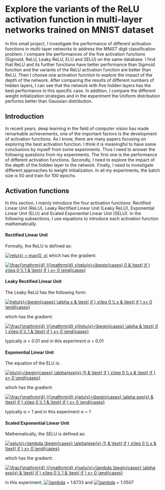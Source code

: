 # Explore the variants of the ReLU activation function in multi-layer networks trained on MNIST dataset
In this small project, I investigate the performance of different activation functions in multi-layer networks to address the MNIST digit classification problem. I compare the performances of the five activation functions (Sigmoid, ReLU, Leaky ReLU, ELU and SELU) on the same database. I find that ReLU and its further functions have better performance than Sigmoid function and the variants of the ReLU activation function are better than ReLU. Then I choose one activation function to explore the impact of the depth of the network. After comparing the results of different numbers of hidden layers, I can see that the network with five hidden layers has the best performance in this specific case. In addition, I compare the different weight initialization strategies and in the experiment the Uniform distribution performs better than Gaussian distribution.

## Introduction
In recent years, deep learning in the field of computer vision has made remarkable achievements, one of the important factors is the development of activation functions. As I know, there are many papers focusing on exploring the best activation function. I think it is meaningful to have some conclusions by myself from some experiments. Thus I need to answer the following questions from my experiments. The first one is the performance of different activation functions. Secondly, I need to explore the impact of the depth of the hidden layer to the network. Finally, I need to investigate different approaches to weight initialization. In all my experiments, the batch size is 50 and train for 100 epochs.

## Activation functions
In this section, I mainly introduce the four activation functions: Rectified Linear Unit (ReLU), Leaky Rectified Linear Unit (Leaky ReLU), Exponential Linear Unit (ELU) and Scaled Exponential Linear Unit (SELU). In the following subsections, I use equations to introduce each activation function mathematically.
#### Rectified Linear Unit
Formally, the ReLU is defined as:

  <a href="http://www.codecogs.com/eqnedit.php?latex=relu(x)&space;=&space;max(0,&space;x)" target="_blank"><img src="http://latex.codecogs.com/gif.latex?relu(x)&space;=&space;max(0,&space;x)" title="relu(x) = max(0, x)" /></a>
  which has the gradient:
  
<a href="http://www.codecogs.com/eqnedit.php?latex=\frac{\mathrm{d}&space;}{\mathrm{d}&space;x}relu(x)=\begin{cases}&space;0&space;&&space;\text{&space;if&space;}&space;x\leq&space;0&space;\\&space;1&space;&&space;\text{&space;if&space;}&space;x>&space;0&space;\end{cases}" target="_blank"><img src="http://latex.codecogs.com/gif.latex?\frac{\mathrm{d}&space;}{\mathrm{d}&space;x}relu(x)=\begin{cases}&space;0&space;&&space;\text{&space;if&space;}&space;x\leq&space;0&space;\\&space;1&space;&&space;\text{&space;if&space;}&space;x>&space;0&space;\end{cases}" title="\frac{\mathrm{d} }{\mathrm{d} x}relu(x)=\begin{cases} 0 & \text{ if } x\leq 0 \\ 1 & \text{ if } x> 0 \end{cases}" /></a>

#### Leaky Rectified Linear Unit
The Leaky ReLU has the following form:

<a href="http://www.codecogs.com/eqnedit.php?latex=lrelu(x)=\begin{cases}&space;\alpha&space;x&space;&&space;\text{&space;if&space;}&space;x\leq&space;0&space;\\&space;x&space;&&space;\text{&space;if&space;}&space;x>&space;0&space;\end{cases}" target="_blank"><img src="http://latex.codecogs.com/gif.latex?lrelu(x)=\begin{cases}&space;\alpha&space;x&space;&&space;\text{&space;if&space;}&space;x\leq&space;0&space;\\&space;x&space;&&space;\text{&space;if&space;}&space;x>&space;0&space;\end{cases}" title="lrelu(x)=\begin{cases} \alpha x & \text{ if } x\leq 0 \\ x & \text{ if } x> 0 \end{cases}" /></a>

which has the gradient:

<a href="http://www.codecogs.com/eqnedit.php?latex=\frac{\mathrm{d}&space;}{\mathrm{d}&space;x}lrelu(x)=\begin{cases}&space;\alpha&space;&&space;\text{&space;if&space;}&space;x\leq&space;0&space;\\&space;1&space;&&space;\text{&space;if&space;}&space;x>&space;0&space;\end{cases}" target="_blank"><img src="http://latex.codecogs.com/gif.latex?\frac{\mathrm{d}&space;}{\mathrm{d}&space;x}lrelu(x)=\begin{cases}&space;\alpha&space;&&space;\text{&space;if&space;}&space;x\leq&space;0&space;\\&space;1&space;&&space;\text{&space;if&space;}&space;x>&space;0&space;\end{cases}" title="\frac{\mathrm{d} }{\mathrm{d} x}lrelu(x)=\begin{cases} \alpha & \text{ if } x\leq 0 \\ 1 & \text{ if } x> 0 \end{cases}" /></a>

typically $\alpha$ = 0.01 and in this experiment $\alpha$ = 0.01

#### Exponential Linear Unit
The equation of the ELU is:

<a href="http://www.codecogs.com/eqnedit.php?latex=elu(x)=\begin{cases}&space;\alpha(exp(x)-1)&space;&&space;\text{&space;if&space;}&space;x\leq&space;0&space;\\&space;x&space;&&space;\text{&space;if&space;}&space;x>&space;0&space;\end{cases}" target="_blank"><img src="http://latex.codecogs.com/gif.latex?elu(x)=\begin{cases}&space;\alpha(exp(x)-1)&space;&&space;\text{&space;if&space;}&space;x\leq&space;0&space;\\&space;x&space;&&space;\text{&space;if&space;}&space;x>&space;0&space;\end{cases}" title="elu(x)=\begin{cases} \alpha(exp(x)-1) & \text{ if } x\leq 0 \\ x & \text{ if } x> 0 \end{cases}" /></a>

which has the gradient:

<a href="http://www.codecogs.com/eqnedit.php?latex=\frac{\mathrm{d}&space;}{\mathrm{d}&space;x}elu(x)=\begin{cases}&space;\alpha&space;exp(x)&space;&&space;\text{&space;if&space;}&space;x\leq&space;0&space;\\&space;1&space;&&space;\text{&space;if&space;}&space;x>&space;0&space;\end{cases}" target="_blank"><img src="http://latex.codecogs.com/gif.latex?\frac{\mathrm{d}&space;}{\mathrm{d}&space;x}elu(x)=\begin{cases}&space;\alpha&space;exp(x)&space;&&space;\text{&space;if&space;}&space;x\leq&space;0&space;\\&space;1&space;&&space;\text{&space;if&space;}&space;x>&space;0&space;\end{cases}" title="\frac{\mathrm{d} }{\mathrm{d} x}elu(x)=\begin{cases} \alpha exp(x) & \text{ if } x\leq 0 \\ 1 & \text{ if } x> 0 \end{cases}" /></a>

typically $\alpha$ = 1 and in this experiment $\alpha$ = 1

#### Scaled Exponential Linear Unit
Mathematically, the SELU is defined as:

<a href="http://www.codecogs.com/eqnedit.php?latex=selu(x)=\lambda&space;\begin{cases}&space;\alpha(exp(x)-1)&space;&&space;\text{&space;if&space;}&space;x\leq&space;0&space;\\&space;x&space;&&space;\text{&space;if&space;}&space;x>&space;0&space;\end{cases}" target="_blank"><img src="http://latex.codecogs.com/gif.latex?selu(x)=\lambda&space;\begin{cases}&space;\alpha(exp(x)-1)&space;&&space;\text{&space;if&space;}&space;x\leq&space;0&space;\\&space;x&space;&&space;\text{&space;if&space;}&space;x>&space;0&space;\end{cases}" title="selu(x)=\lambda \begin{cases} \alpha(exp(x)-1) & \text{ if } x\leq 0 \\ x & \text{ if } x> 0 \end{cases}" /></a>

which has the gradient:

<a href="http://www.codecogs.com/eqnedit.php?latex=\frac{\mathrm{d}&space;}{\mathrm{d}&space;x}selu(x)=\lambda&space;\begin{cases}&space;\alpha&space;exp(x)&space;&&space;\text{&space;if&space;}&space;x\leq&space;0&space;\\&space;1&space;&&space;\text{&space;if&space;}&space;x>&space;0&space;\end{cases}" target="_blank"><img src="http://latex.codecogs.com/gif.latex?\frac{\mathrm{d}&space;}{\mathrm{d}&space;x}selu(x)=\lambda&space;\begin{cases}&space;\alpha&space;exp(x)&space;&&space;\text{&space;if&space;}&space;x\leq&space;0&space;\\&space;1&space;&&space;\text{&space;if&space;}&space;x>&space;0&space;\end{cases}" title="\frac{\mathrm{d} }{\mathrm{d} x}selu(x)=\lambda \begin{cases} \alpha exp(x) & \text{ if } x\leq 0 \\ 1 & \text{ if } x> 0 \end{cases}" /></a>

in this experiment, <a href="http://www.codecogs.com/eqnedit.php?latex=\lambda" target="_blank"><img src="http://latex.codecogs.com/gif.latex?\lambda" title="\lambda" /></a> = 1.6733 and <a href="http://www.codecogs.com/eqnedit.php?latex=\lambda" target="_blank"><img src="http://latex.codecogs.com/gif.latex?\lambda" title="\lambda" /></a> = 1.0507
